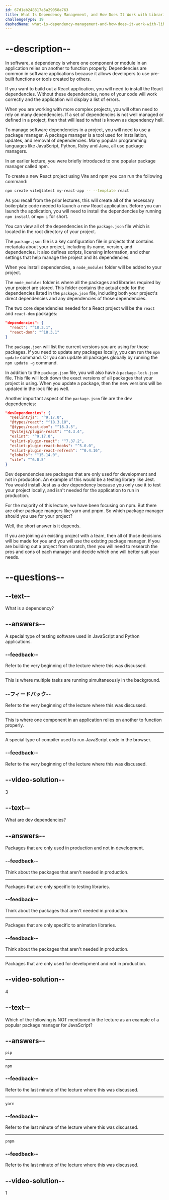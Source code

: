 ```yaml
---
id: 67d1ab248317a5a29058a763
title: What Is Dependency Management, and How Does It Work with Libraries Like React?
challengeType: 19
dashedName: what-is-dependency-management-and-how-does-it-work-with-libraries-like-react
---
```


# --description--

In software, a dependency is where one component or module in an application relies on another to function properly. Dependencies are common in software applications because it allows developers to use pre-built functions or tools created by others.

If you want to build out a React application, you will need to install the React dependencies. Without these dependencies, none of your code will work correctly and the application will display a list of errors.

When you are working with more complex projects, you will often need to rely on many dependencies. If a set of dependencies is not well managed or defined in a project, then that will lead to what is known as dependency hell.

To manage software dependencies in a project, you will need to use a package manager. A package manager is a tool used for installation, updates, and removal of dependencies. Many popular programming languages like JavaScript, Python, Ruby and Java, all use package managers.

In an earlier lecture, you were briefly introduced to one popular package manager called npm.

To create a new React project using Vite and npm you can run the following command:

```sh
npm create vite@latest my-react-app -- --template react
```

As you recall from the prior lectures, this will create all of the necessary boilerplate code needed to launch a new React application. Before you can launch the application, you will need to install the dependencies by running `npm install` or `npm i` for short.

You can view all of the dependencies in the `package.json` file which is located in the root directory of your project.

The `package.json` file is a key configuration file in projects that contains metadata about your project, including its name, version, and dependencies. It also defines scripts, licensing information, and other settings that help manage the project and its dependencies.

When you install dependencies, a `node_modules` folder will be added to your project.

The `node_modules` folder is where all the packages and libraries required by your project are stored. This folder contains the actual code for the dependencies listed in the `package.json` file, including both your project's direct dependencies and any dependencies of those dependencies.

The two core dependencies needed for a React project will be the `react` and `react-dom` packages:

```json
"dependencies": {
  "react": "^18.3.1",
  "react-dom": "^18.3.1"
}
```

The `package.json` will list the current versions you are using for those packages. If you need to update any packages locally, you can run the `npm update` command. Or you can update all packages globally by running the `npm update -g` command.

In addition to the `package.json` file, you will also have a `package-lock.json` file. This file will lock down the exact versions of all packages that your project is using. When you update a package, then the new versions will be updated in the lock file as well.

Another important aspect of the `package.json` file are the dev dependencies:

```json
"devDependencies": {
  "@eslint/js": "^9.17.0",
  "@types/react": "^18.3.18",
  "@types/react-dom": "^18.3.5",
  "@vitejs/plugin-react": "^4.3.4",
  "eslint": "^9.17.0",
  "eslint-plugin-react": "^7.37.2",
  "eslint-plugin-react-hooks": "^5.0.0",
  "eslint-plugin-react-refresh": "^0.4.16",
  "globals": "^15.14.0",
  "vite": "^6.0.5"
}
```

Dev dependencies are packages that are only used for development and not in production. An example of this would be a testing library like Jest. You would install Jest as a dev dependency because you only use it to test your project locally, and isn't needed for the application to run in production.

For the majority of this lecture, we have been focusing on npm. But there are other package mangers like yarn and pnpm. So which package manager should you use for your project?

Well, the short answer is it depends.

If you are joining an existing project with a team, then all of those decisions will be made for you and you will use the existing package manager. If you are building out a project from scratch, then you will need to research the pros and cons of each manager and decide which one will better suit your needs.

# --questions--

## --text--

What is a dependency?

## --answers--

A special type of testing software used in JavaScript and Python applications.

### --feedback--

Refer to the very beginning of the lecture where this was discussed.

---

This is where multiple tasks are running simultaneously in the background.

### --フィードバック--

Refer to the very beginning of the lecture where this was discussed.

---

This is where one component in an application relies on another to function properly.

---

A special type of compiler used to run JavaScript code in the browser.

### --feedback--

Refer to the very beginning of the lecture where this was discussed.

## --video-solution--

3

## --text--

What are dev dependencies?

## --answers--

Packages that are only used in production and not in development.

### --feedback--

Think about the packages that aren't needed in production.

---

Packages that are only specific to testing libraries.

### --feedback--

Think about the packages that aren't needed in production.

---

Packages that are only specific to animation libraries.

### --feedback--

Think about the packages that aren't needed in production.

---

Packages that are only used for development and not in production.

## --video-solution--

4

## --text--

Which of the following is NOT mentioned in the lecture as an example of a popular package manager for JavaScript?

## --answers--

`pip`

---

`npm`

### --feedback--

Refer to the last minute of the lecture where this was discussed.

---

`yarn`

### --feedback--

Refer to the last minute of the lecture where this was discussed.

---

`pnpm`

### --feedback--

Refer to the last minute of the lecture where this was discussed.

## --video-solution--

1
